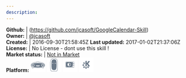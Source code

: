 ```yaml
---
description: 
---
```





**Github:** | (https://github.com/jcasoft/GoogleCalendar-Skill)  
**Owner:** | [@jcasoft](https://github.com/jcasoft)  
**Created:** | 2016-09-30T21:58:45Z  **Last updated:** 2017-01-02T21:37:06Z  
**License:** | No License - dont use this skill !  
**Market status:** | [Not in Market](https://market.mycroft.ai/skill/)  
**Platform:**   ![](.gitbook/assets/mark-1-icon.png)  ![](.gitbook/assets/mark-2-icon.png)  ![](.gitbook/assets/picroft-icon.png)  ![](.gitbook/assets/kde.png)   
